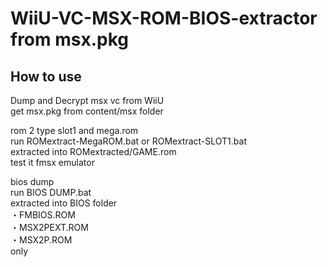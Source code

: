 # WiiU-VC-MSX-ROM-BIOS-extractor from msx.pkg
## How to use
Dump and Decrypt msx vc from WiiU<br />
get msx.pkg from content/msx folder<br />

rom 2 type slot1 and mega.rom<br />
run ROMextract-MegaROM.bat or ROMextract-SLOT1.bat<br />
extracted into ROMextracted/GAME.rom<br />
test it fmsx emulator<br />

bios dump<br />
run BIOS DUMP.bat<br />
extracted into BIOS folder<br />
・FMBIOS.ROM<br />
・MSX2PEXT.ROM<br />
・MSX2P.ROM<br />
only<br />
